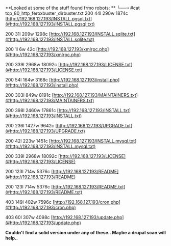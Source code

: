 
**Looked at some of the stuff found frmo robots:
**
└──╼ #cat tcp\_80\_http\_feroxbuster\_dirbuster\.txt 
200       44l      290w     1874c [http://192.168.127.193/INSTALL.pgsql.txt](#http://192.168.127.193/INSTALL.pgsql.txt)

200       31l      209w     1298c [http://192.168.127.193/INSTALL.sqlite.txt](#http://192.168.127.193/INSTALL.sqlite.txt)

200        1l        6w       42c [http://192.168.127.193/xmlrpc.php](#http://192.168.127.193/xmlrpc.php)

200      339l     2968w    18092c [http://192.168.127.193/LICENSE.txt](#http://192.168.127.193/LICENSE.txt)

200       54l      164w     3168c [http://192.168.127.193/install.php](#http://192.168.127.193/install.php)

200      303l      849w     8191c [http://192.168.127.193/MAINTAINERS.txt](#http://192.168.127.193/MAINTAINERS.txt)

200      398l     2460w    17861c [http://192.168.127.193/INSTALL.txt](#http://192.168.127.193/INSTALL.txt)

200      236l     1427w     9642c [http://192.168.127.193/UPGRADE.txt](#http://192.168.127.193/UPGRADE.txt)

200       42l      223w     1451c [http://192.168.127.193/INSTALL.mysql.txt](#http://192.168.127.193/INSTALL.mysql.txt)


200      339l     2968w    18092c [http://192.168.127.193/LICENSE](#http://192.168.127.193/LICENSE)

200      123l      714w     5376c [http://192.168.127.193/README](#http://192.168.127.193/README)

200      123l      714w     5376c [http://192.168.127.193/README.txt](#http://192.168.127.193/README.txt)



403      149l      402w     7596c [http://192.168.127.193/cron.php](#http://192.168.127.193/cron.php)

403       60l      307w     4098c [http://192.168.127.193/update.php](#http://192.168.127.193/update.php)


**Couldn't find a solid version under any of these\.\. Maybe a drupal scan will help\.\.**

